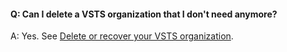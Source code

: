 #### Q:	Can I delete a VSTS organization that I don't need anymore? 

A:	Yes. See [Delete or recover your VSTS organization](/vsts/organizations/accounts/delete-your-vsts-organization).